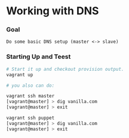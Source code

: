 # Working with DNS

### Goal
`Do some basic DNS setup (master <-> slave)`

### Starting Up and Teest

```bash
# Start it up and checkout provision output.
vagrant up

# you also can do:

vagrant ssh master
[vagrant@master] > dig vanilla.com
[vagrant@master] > exit

vagrant ssh puppet
[vagrant@master] > dig vanilla.com
[vagrant@master] > exit
```
